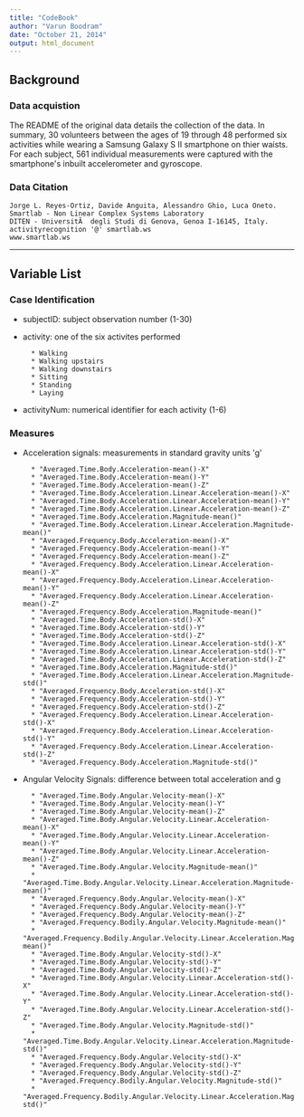 ```yaml
---
title: "CodeBook"
author: "Varun Boodram"
date: "October 21, 2014"
output: html_document
---
```


## Background

### Data acquistion

The README of the original data details the collection of the data. In summary, 30 volunteers between the ages of 19 through 48 performed six activities while wearing a Samsung Galaxy S II smartphone on thier waists. For each subject, 561 individual measurements were captured with the smartphone's inbuilt accelerometer and gyroscope. 

### Data Citation
```
Jorge L. Reyes-Ortiz, Davide Anguita, Alessandro Ghio, Luca Oneto. 
Smartlab - Non Linear Complex Systems Laboratory 
DITEN - UniversitÃ  degli Studi di Genova, Genoa I-16145, Italy. 
activityrecognition '@' smartlab.ws 
www.smartlab.ws 
```
-------

## Variable List

### Case Identification 

* subjectID: subject observation number (1-30)
* activity: one of the six activites performed 

        * Walking
        * Walking upstairs
        * Walking downstairs
        * Sitting
        * Standing
        * Laying
        
* activityNum: numerical identifier for each activity (1-6)

### Measures

* Acceleration signals: measurements in standard gravity units 'g'

        * "Averaged.Time.Body.Acceleration-mean()-X"    
        * "Averaged.Time.Body.Acceleration-mean()-Y"                            
        * "Averaged.Time.Body.Acceleration-mean()-Z"                            
        * "Averaged.Time.Body.Acceleration.Linear.Acceleration-mean()-X" 
        * "Averaged.Time.Body.Acceleration.Linear.Acceleration-mean()-Y"        
        * "Averaged.Time.Body.Acceleration.Linear.Acceleration-mean()-Z"        
        * "Averaged.Time.Body.Acceleration.Magnitude-mean()"                    
        * "Averaged.Time.Body.Acceleration.Linear.Acceleration.Magnitude-mean()"
        * "Averaged.Frequency.Body.Acceleration-mean()-X"                       
        * "Averaged.Frequency.Body.Acceleration-mean()-Y"                       
        * "Averaged.Frequency.Body.Acceleration-mean()-Z"                       
        * "Averaged.Frequency.Body.Acceleration.Linear.Acceleration-mean()-X"   
        * "Averaged.Frequency.Body.Acceleration.Linear.Acceleration-mean()-Y"   
        * "Averaged.Frequency.Body.Acceleration.Linear.Acceleration-mean()-Z"   
        * "Averaged.Frequency.Body.Acceleration.Magnitude-mean()"               
        * "Averaged.Time.Body.Acceleration-std()-X"                             
        * "Averaged.Time.Body.Acceleration-std()-Y"                             
        * "Averaged.Time.Body.Acceleration-std()-Z"                             
        * "Averaged.Time.Body.Acceleration.Linear.Acceleration-std()-X"         
        * "Averaged.Time.Body.Acceleration.Linear.Acceleration-std()-Y"         
        * "Averaged.Time.Body.Acceleration.Linear.Acceleration-std()-Z"         
        * "Averaged.Time.Body.Acceleration.Magnitude-std()"                     
        * "Averaged.Time.Body.Acceleration.Linear.Acceleration.Magnitude-std()" 
        * "Averaged.Frequency.Body.Acceleration-std()-X"                        
        * "Averaged.Frequency.Body.Acceleration-std()-Y"                        
        * "Averaged.Frequency.Body.Acceleration-std()-Z"                        
        * "Averaged.Frequency.Body.Acceleration.Linear.Acceleration-std()-X"    
        * "Averaged.Frequency.Body.Acceleration.Linear.Acceleration-std()-Y"    
        * "Averaged.Frequency.Body.Acceleration.Linear.Acceleration-std()-Z"    
        * "Averaged.Frequency.Body.Acceleration.Magnitude-std()" 

* Angular Velocity Signals: difference between total acceleration and g

        * "Averaged.Time.Body.Angular.Velocity-mean()-X" 
        * "Averaged.Time.Body.Angular.Velocity-mean()-Y"                                   
        * "Averaged.Time.Body.Angular.Velocity-mean()-Z"                                   
        * "Averaged.Time.Body.Angular.Velocity.Linear.Acceleration-mean()-X"               
        * "Averaged.Time.Body.Angular.Velocity.Linear.Acceleration-mean()-Y"               
        * "Averaged.Time.Body.Angular.Velocity.Linear.Acceleration-mean()-Z"               
        * "Averaged.Time.Body.Angular.Velocity.Magnitude-mean()"                           
        * "Averaged.Time.Body.Angular.Velocity.Linear.Acceleration.Magnitude-mean()"       
        * "Averaged.Frequency.Body.Angular.Velocity-mean()-X"                              
        * "Averaged.Frequency.Body.Angular.Velocity-mean()-Y"                              
        * "Averaged.Frequency.Body.Angular.Velocity-mean()-Z"                              
        * "Averaged.Frequency.Bodily.Angular.Velocity.Magnitude-mean()"                    
        * "Averaged.Frequency.Bodily.Angular.Velocity.Linear.Acceleration.Magnitude-mean()"
        * "Averaged.Time.Body.Angular.Velocity-std()-X"                                    
        * "Averaged.Time.Body.Angular.Velocity-std()-Y"                                    
        * "Averaged.Time.Body.Angular.Velocity-std()-Z"                                    
        * "Averaged.Time.Body.Angular.Velocity.Linear.Acceleration-std()-X"                
        * "Averaged.Time.Body.Angular.Velocity.Linear.Acceleration-std()-Y"                
        * "Averaged.Time.Body.Angular.Velocity.Linear.Acceleration-std()-Z"                
        * "Averaged.Time.Body.Angular.Velocity.Magnitude-std()"                            
        * "Averaged.Time.Body.Angular.Velocity.Linear.Acceleration.Magnitude-std()"      
        * "Averaged.Frequency.Body.Angular.Velocity-std()-X"                               
        * "Averaged.Frequency.Body.Angular.Velocity-std()-Y"                               
        * "Averaged.Frequency.Body.Angular.Velocity-std()-Z"                               
        * "Averaged.Frequency.Bodily.Angular.Velocity.Magnitude-std()"                     
        * "Averaged.Frequency.Bodily.Angular.Velocity.Linear.Acceleration.Magnitude-std()" 
